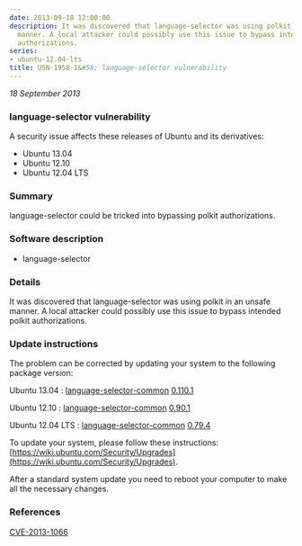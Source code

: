 ```yaml
---
date: 2013-09-18 12:00:00
description: It was discovered that language-selector was using polkit in an unsafe
  manner. A local attacker could possibly use this issue to bypass intended polkit
  authorizations.
series:
- ubuntu-12.04-lts
title: USN-1958-1&#58; language-selector vulnerability
---
```


*18 September 2013*

### language-selector vulnerability

A security issue affects these releases of Ubuntu and its derivatives:

* Ubuntu 13.04
* Ubuntu 12.10
* Ubuntu 12.04 LTS

### Summary

language-selector could be tricked into bypassing polkit authorizations. 

### Software description

* language-selector 

### Details

It was discovered that language-selector was using polkit in an unsafe manner. A local attacker could possibly use this issue to bypass intended polkit authorizations. 

### Update instructions

The problem can be corrected by updating your system to the following package version:

Ubuntu 13.04
 : [language-selector-common](https://launchpad.net/ubuntu/+source/language-selector) <span> [0.110.1](https://launchpad.net/ubuntu/+source/language-selector/0.110.1) </span> 

Ubuntu 12.10
 : [language-selector-common](https://launchpad.net/ubuntu/+source/language-selector) <span> [0.90.1](https://launchpad.net/ubuntu/+source/language-selector/0.90.1) </span> 

Ubuntu 12.04 LTS
 : [language-selector-common](https://launchpad.net/ubuntu/+source/language-selector) <span> [0.79.4](https://launchpad.net/ubuntu/+source/language-selector/0.79.4) </span> 

To update your system, please follow these instructions: [https://wiki.ubuntu.com/Security/Upgrades](https://wiki.ubuntu.com/Security/Upgrades).

After a standard system update you need to reboot your computer to make all the necessary changes. 

### References

 
 [CVE-2013-1066](http://people.ubuntu.com/~ubuntu-security/cve/CVE-2013-1066)
